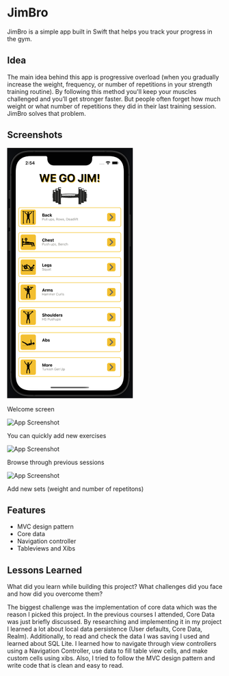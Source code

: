 
# JimBro

JimBro is a simple app built in Swift that helps you track your progress in the gym. 

## Idea

The main idea behind this app is progressive overload (when you gradually increase the weight, frequency, or number of repetitions in your strength training routine). By following this method you'll keep your muscles challenged and you’ll get stronger faster. But people often forget how much weight or what number of repetitions they did in their last training session. JimBro solves that problem.


## Screenshots

![App Screenshot](https://github.com/MartinKusek/JimBro/blob/master/Screenshots/Screenshot%202022-11-01%20at%2014.54.52.png)

Welcome screen 

![App Screenshot](https://via.placeholder.com/468x300?text=App+Screenshot+Here)

You can quickly add new exercises

![App Screenshot](https://via.placeholder.com/468x300?text=App+Screenshot+Here)

Browse through previous sessions

![App Screenshot](https://via.placeholder.com/468x300?text=App+Screenshot+Here)

Add new sets (weight and number of repetitons)






## Features

- MVC design pattern
- Core data
- Navigation controller
- Tableviews and Xibs


## Lessons Learned

What did you learn while building this project? What challenges did you face and how did you overcome them?

The biggest challenge was the implementation of core data which was the reason I picked this project. In the previous courses I attended, Core Data was just briefly discussed. By researching and implementing it in my project I learned a lot about local data persistence (User defaults, Core Data, Realm). Additionally, to read and check the data I was saving I used and learned about SQL Lite. I learned how to navigate through view controllers using a Navigation Controller, use data to fill table view cells, and make custom cells using xibs. Also, I tried to follow the MVC design pattern and write code that is clean and easy to read.
